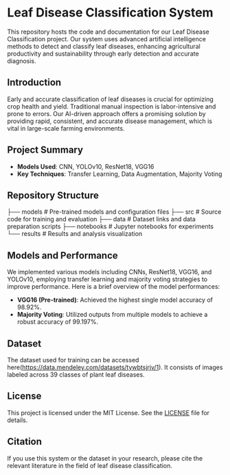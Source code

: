 # Leaf Disease Classification System

This repository hosts the code and documentation for our Leaf Disease Classification project. Our system uses advanced artificial intelligence methods to detect and classify leaf diseases, enhancing agricultural productivity and sustainability through early detection and accurate diagnosis.

## Introduction
Early and accurate classification of leaf diseases is crucial for optimizing crop health and yield. Traditional manual inspection is labor-intensive and prone to errors. Our AI-driven approach offers a promising solution by providing rapid, consistent, and accurate disease management, which is vital in large-scale farming environments.

## Project Summary
- **Models Used**: CNN, YOLOv10, ResNet18, VGG16
- **Key Techniques**: Transfer Learning, Data Augmentation, Majority Voting

## Repository Structure
├── models                   # Pre-trained models and configuration files
├── src                      # Source code for training and evaluation
├── data                     # Dataset links and data preparation scripts
├── notebooks                # Jupyter notebooks for experiments
└── results                  # Results and analysis visualization

## Models and Performance
We implemented various models including CNNs, ResNet18, VGG16, and YOLOv10, employing transfer learning and majority voting strategies to improve performance. Here is a brief overview of the model performances:
- **VGG16 (Pre-trained)**: Achieved the highest single model accuracy of 98.92%.
- **Majority Voting**: Utilized outputs from multiple models to achieve a robust accuracy of 99.197%.

## Dataset
The dataset used for training can be accessed here(https://data.mendeley.com/datasets/tywbtsjrjv/1). It consists of images labeled across 39 classes of plant leaf diseases.

## License
This project is licensed under the MIT License. See the [LICENSE](LICENSE) file for details.

## Citation
If you use this system or the dataset in your research, please cite the relevant literature in the field of leaf disease classification.